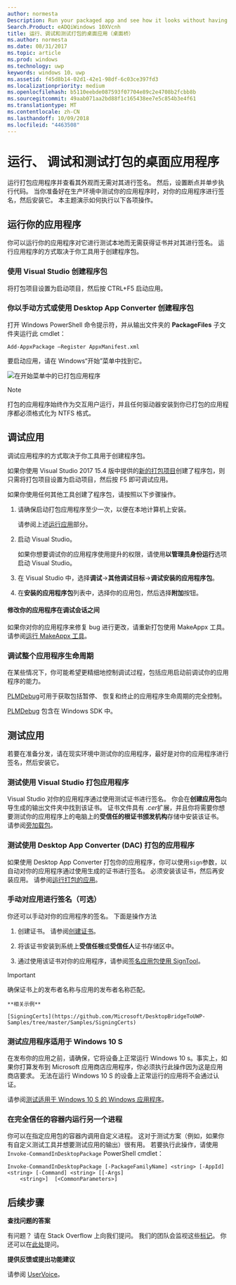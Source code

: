 ```yaml
---
author: normesta
Description: Run your packaged app and see how it looks without having to sign it. Then, set breakpoints and step through code. When you're ready to test your app in a production environment, sign your app and then install it.
Search.Product: eADQiWindows 10XVcnh
title: 运行、调试和测试打包的桌面应用（桌面桥）
ms.author: normesta
ms.date: 08/31/2017
ms.topic: article
ms.prod: windows
ms.technology: uwp
keywords: windows 10，uwp
ms.assetid: f45d8b14-02d1-42e1-98df-6c03ce397fd3
ms.localizationpriority: medium
ms.openlocfilehash: b5110eebde087593f07704e89c2e4708b2fcbb8b
ms.sourcegitcommit: 49aab071aa2bd88f1c165438ee7e5c854b3e4f61
ms.translationtype: MT
ms.contentlocale: zh-CN
ms.lasthandoff: 10/09/2018
ms.locfileid: "4463508"
---
```

# <a name="run-debug-and-test-a-packaged-desktop-application"></a>运行、 调试和测试打包的桌面应用程序

运行打包应用程序并查看其外观而无需对其进行签名。 然后，设置断点并单步执行代码。 当你准备好在生产环境中测试你的应用程序时，对你的应用程序进行签名，然后安装它。 本主题演示如何执行以下各项操作。

<a id="run-app" />

## <a name="run-your-application"></a>运行你的应用程序

你可以运行你的应用程序对它进行测试本地而无需获得证书并对其进行签名。 运行应用程序的方式取决于你工具用于创建程序包。

### <a name="you-created-the-package-by-using-visual-studio"></a>使用 Visual Studio 创建程序包

将打包项目设置为启动项目，然后按 CTRL+F5 启动应用。

### <a name="you-created-the-package-manually-or-by-using-the-desktop-app-converter"></a>你以手动方式或使用 Desktop App Converter 创建程序包

打开 Windows PowerShell 命令提示符，并从输出文件夹的 **PackageFiles** 子文件夹运行此 cmdlet：

```
Add-AppxPackage –Register AppxManifest.xml
```
要启动应用，请在 Windows“开始”菜单中找到它。

![在开始菜单中的已打包应用程序](images/desktop-to-uwp/converted-app-installed.png)

> [!NOTE]
> 打包的应用程序始终作为交互用户运行，并且任何驱动器安装到你已打包的应用程序都必须格式化为 NTFS 格式。

## <a name="debug-your-app"></a>调试应用

调试应用程序的方式取决于你工具用于创建程序包。

如果你使用 Visual Studio 2017 15.4 版中提供的[新的打包项目](desktop-to-uwp-packaging-dot-net.md#new-packaging-project)创建了程序包，则只需将打包项目设置为启动项目，然后按 F5 即可调试应用。

如果你使用任何其他工具创建了程序包，请按照以下步骤操作。

1. 请确保启动打包应用程序至少一次，以便在本地计算机上安装。

   请参阅上述[运行应用](#run-app)部分。

2. 启动 Visual Studio。

   如果你想要调试你的应用程序使用提升的权限，请使用**以管理员身份运行**选项启动 Visual Studio。

3. 在 Visual Studio 中，选择**调试**->**其他调试目标**->**调试安装的应用程序包**。

4. 在**安装的应用程序包**列表中，选择你的应用包，然后选择**附加**按钮。

#### <a name="modify-your-application-in-between-debug-sessions"></a>修改你的应用程序在调试会话之间

如果你对你的应用程序来修复 bug 进行更改，请重新打包使用 MakeAppx 工具。 请参阅[运行 MakeAppx 工具](desktop-to-uwp-manual-conversion.md#make-appx)。

### <a name="debug-the-entire-application-lifecycle"></a>调试整个应用程序生命周期

在某些情况下，你可能希望更精细地控制调试过程，包括应用启动前调试你的应用程序的能力。

[PLMDebug](https://msdn.microsoft.com/library/windows/hardware/jj680085(v=vs.85).aspx)可用于获取包括暂停、 恢复和终止的应用程序生命周期的完全控制。

[PLMDebug](https://msdn.microsoft.com/library/windows/hardware/jj680085(v=vs.85).aspx) 包含在 Windows SDK 中。

## <a name="test-your-app"></a>测试应用

若要在准备分发，请在现实环境中测试你的应用程序，最好是对你的应用程序进行签名，然后安装它。

### <a name="test-an-application-that-you-packaged-by-using-visual-studio"></a>测试使用 Visual Studio 打包应用程序

Visual Studio 对你的应用程序通过使用测试证书进行签名。 你会在**创建应用包**向导生成的输出文件夹中找到该证书。 证书文件具有 *.cer*扩展，并且你将需要你想要测试你的应用程序上的电脑上的**受信任的根证书颁发机构**存储中安装该证书。 请参阅[旁加载包](../packaging/packaging-uwp-apps.md#sideload-your-app-package)。

### <a name="test-an-application-that-you-packaged-by-using-the-desktop-app-converter-dac"></a>测试使用 Desktop App Converter (DAC) 打包的应用程序

如果使用 Desktop App Converter 打包你的应用程序，你可以使用``sign``参数，以自动对你的应用程序通过使用生成的证书进行签名。 必须安装该证书，然后再安装应用。 请参阅[运行打包的应用](desktop-to-uwp-run-desktop-app-converter.md#run-app)。   


### <a name="manually-sign-apps-optional"></a>手动对应用进行签名（可选）

你还可以手动对你的应用程序的签名。 下面是操作方法

1. 创建证书。 请参阅[创建证书](../packaging/create-certificate-package-signing.md)。

2. 将该证书安装到系统上**受信任根**或**受信任人**证书存储区中。

3. 通过使用该证书对你的应用程序，请参阅[签名应用包使用 SignTool](../packaging/sign-app-package-using-signtool.md)。

  > [!IMPORTANT]
  > 确保证书上的发布者名称与应用的发布者名称匹配。

    **相关示例**

    [SigningCerts](https://github.com/Microsoft/DesktopBridgeToUWP-Samples/tree/master/Samples/SigningCerts)


### <a name="test-your-application-for-windows-10-s"></a>测试应用程序适用于 Windows 10 S

在发布你的应用之前，请确保，它将设备上正常运行 Windows 10 s。事实上，如果你打算发布到 Microsoft 应用商店应用程序，你必须执行此操作因为这是应用商店要求。 无法在运行 Windows 10 S 的设备上正常运行的应用将不会通过认证。

请参阅[测试适用于 Windows 10 S 的 Windows 应用程序](https://docs.microsoft.com/windows/uwp/porting/desktop-to-uwp-test-windows-s)。

### <a name="run-another-process-inside-the-full-trust-container"></a>在完全信任的容器内运行另一个进程

你可以在指定应用包的容器内调用自定义进程。 这对于测试方案（例如，如果你有自定义测试工具并想要测试应用的输出）很有用。 若要执行此操作，请使用 ```Invoke-CommandInDesktopPackage``` PowerShell cmdlet：

```CMD
Invoke-CommandInDesktopPackage [-PackageFamilyName] <string> [-AppId] <string> [-Command] <string> [[-Args]
    <string>]  [<CommonParameters>]
```

## <a name="next-steps"></a>后续步骤

**查找问题的答案**

有问题？ 请在 Stack Overflow 上向我们提问。 我们的团队会监视这些[标记](http://stackoverflow.com/questions/tagged/project-centennial+or+desktop-bridge)。 你还可以在[此处](https://social.msdn.microsoft.com/Forums/en-US/home?filter=alltypes&sort=relevancedesc&searchTerm=%5BDesktop%20Converter%5D)提问。

**提供反馈或提出功能建议**

请参阅 [UserVoice](https://wpdev.uservoice.com/forums/110705-universal-windows-platform/category/161895-desktop-bridge-centennial)。
